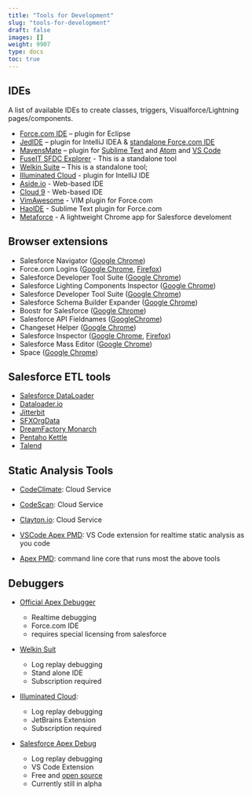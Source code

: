 ```yaml
---
title: "Tools for Development"
slug: "tools-for-development"
draft: false
images: []
weight: 9907
type: docs
toc: true
---
```


## IDEs
A list of available IDEs to create classes, triggers, Visualforce/Lightning pages/components.

 - [Force.com IDE][1] – plugin for Eclipse
 - [JedIDE][12] – plugin for IntelliJ IDEA & [standalone Force.com IDE][13]
 - [MavensMate][2] – plugin for [Sublime Text][14] and [Atom][15] and [VS Code][11]
 - [FuseIT SFDC Explorer][3] - This is a standalone tool
 - [Welkin Suite][4] – This is a standalone tool;
 - [Illuminated Cloud][6] - plugin for IntelliJ IDE
 - [Aside.io][5] - Web-based IDE
 - [Cloud 9][7] - Web-based IDE
 - [VimAwesome][8] - VIM plugin for Force.com
 - [HaoIDE][9] - Sublime Text plugin for Force.com
 - [Metaforce][10] - A lightweight Chrome app for Salesforce develoment


  [1]: https://developer.salesforce.com/page/Force.com_IDE
  [2]: http://mavensmate.com/
  [3]: http://www.fuseit.com/products/fuseit-sfdc-explorer/
  [4]: https://welkinsuite.com/
  [5]: https://www.aside.io
  [6]: https://plugins.jetbrains.com/plugin/7831
  [7]: https://c9.io/
  [8]: http://vimawesome.com/plugin/vim-force-com
  [9]: https://github.com/xjsender/haoide
  [10]: http://metaforce.org/
  [11]: https://code.visualstudio.com/
  [12]: https://plugins.jetbrains.com/plugin/9238
  [13]: https://jedide.com/
  [14]: https://www.sublimetext.com/
  [15]: https://atom.io/

## Browser extensions
 - Salesforce Navigator ([Google Chrome][1])
 - Force.com Logins ([Google Chrome][2], [Firefox][3])
 - Salesforce Developer Tool Suite ([Google Chrome][4])
 - Salesforce Lighting Components Inspector ([Google Chrome][5])
 - Salesforce Developer Tool Suite ([Google Chrome][6])
 - Salesforce Schema Builder Expander ([Google Chrome][7])
 - Boostr for Salesforce ([Google Chrome][8])
 - Salesforce API Fieldnames ([GoogleChrome][9])
 - Changeset Helper ([Google Chrome][10])
 - Salesforce Inspector ([Google Chrome][11], [Firefox][12])
 - Salesforce Mass Editor ([Google Chrome][13])
 - Space ([Google Chrome][14])



  [1]: https://chrome.google.com/webstore/detail/toggle-it-by-oyecode/cjpcmpioceijmelkgknddeiljogoakbl?hl=en
  [2]: https://chrome.google.com/webstore/detail/forcecom-logins/ldjbglicecgnpkpdhpbogkednmmbebec?hl=en
  [3]: https://addons.mozilla.org/en-us/firefox/addon/salesforce-login/
  [4]: https://chrome.google.com/webstore/detail/salesforce-developer-tool/fiaakhiohminpblhmlihfcdhclmphjcd?utm_source=chrome-app-launcher-info-dialog
  [5]: https://chrome.google.com/webstore/detail/salesforce-lightning-insp/pcpmcffcomlcjgpcheokdfcjipanjdpc
  [6]: https://chrome.google.com/webstore/detail/salesforce-developer-tool/fiaakhiohminpblhmlihfcdhclmphjcd?hl=en
  [7]: https://chrome.google.com/webstore/detail/salesforce-schema-builder/mhmpcpfhhfdoeiejndcmogmnlomkfdkk?hl=en
  [8]: https://chrome.google.com/webstore/detail/boostr-for-salesforce/kegohbhdgaoaoanbpconbeleanhdodlo?utm_source=chrome-app-launcher-info-dialog
  [9]: https://chrome.google.com/webstore/detail/salesforce-api-fieldnames/oghajcjpbolpfoikoccffglngkphjgbo?utm_source=chrome-app-launcher-info-dialog
  [10]: https://chrome.google.com/webstore/detail/salesforce-change-set-hel/gdjfanbphogooppaefebaaoohdcigpoi?utm_source=chrome-app-launcher-info-dialog
  [11]: https://chrome.google.com/webstore/detail/salesforce-inspector/aodjmnfhjibkcdimpodiifdjnnncaafh
  [12]: https://addons.mozilla.org/en-US/firefox/addon/salesforce-inspector/
  [13]: https://chrome.google.com/webstore/detail/salesforce-mass-editor/mnmlmkmjjhpbfemhmhpcpfkdlgadbigf
  [14]: https://chrome.google.com/webstore/detail/space/kicieipmmpngkocobjnkpobkffbbebbk

## Salesforce ETL tools
 - [Salesforce DataLoader][1]
 - [Dataloader.io][2]
 - [Jitterbit][3]
 - [SFXOrgData][4]
 - [DreamFactory Monarch][5]
 - [Pentaho Kettle][6]
 - [Talend][7]

  [1]: https://resources.docs.salesforce.com/202/latest/en-us/sfdc/pdf/salesforce_data_loader.pdf
  [2]: http://dataloader.io/
  [3]: https://www.jitterbit.com/solutions/solutionssalesforce-integration/salesforce-data-loader/
  [4]: https://www.sfapex.com/
  [5]: http://www.dreamfactory.com/force.com/monarch
  [6]: http://community.pentaho.com/projects/data-integration/
  [7]: https://www.talend.com/products/talend-open-studio

## Static Analysis Tools
- [CodeClimate][1]: Cloud Service
- [CodeScan][2]: Cloud Service
- [Clayton.io][3]: Cloud Service
- [VSCode Apex PMD][4]: VS Code extension for realtime static analysis as you code
- [Apex PMD][5]: command line core that runs most the above tools


  [1]: https://codeclimate.com/
  [2]: https://www.code-scan.com/
  [3]: https://www.clayton.io/
  [4]: https://marketplace.visualstudio.com/items?itemName=chuckjonas.apex-pmd
  [5]: http://pmd.sourceforge.net/snapshot/pmd-apex/

## Debuggers
 - [Official Apex Debugger][1]
   - Realtime debugging
   - Force.com IDE
   - requires special licensing from salesforce

- [Welkin Suit][2] 
  
  - Log replay debugging
  - Stand alone IDE
  - Subscription required

- [Illuminated Cloud][3]: 

   - Log replay debugging
   - JetBrains Extension
   - Subscription required

- [Salesforce Apex Debug][4]

  - Log replay debugging 
  - VS Code Extension
  - Free and [open source][5]
  - Currently still in alpha


  [1]: https://developer.salesforce.com/docs/atlas.en-us.eclipse.meta/eclipse/debugger_overview.htm
  [2]: https://welkinsuite.com/blog/debugging-options/
  [3]: http://www.illuminatedcloud.com/home/offlinedebugger
  [4]: https://marketplace.visualstudio.com/items?itemName=chuckjonas.apex-debug
  [5]: https://github.com/ChuckJonas/vscode-apex-debug

